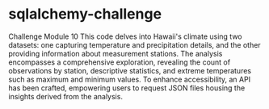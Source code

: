 # sqlalchemy-challenge
Challenge Module 10
This code delves into Hawaii's climate using two datasets: one capturing temperature and precipitation details, and the other providing information about measurement stations. The analysis encompasses a comprehensive exploration, revealing the count of observations by station, descriptive statistics, and extreme temperatures such as maximum and minimum values. To enhance accessibility, an API has been crafted, empowering users to request JSON files housing the insights derived from the analysis.
